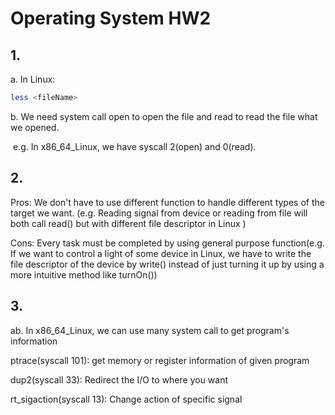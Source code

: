 # Operating System HW2

## 1.

a. In Linux:

```bash
less <fileName>
```

b. We need system call open to open the file and read to read the file what we opened.

​	e.g. In x86_64_Linux, we have syscall 2(open) and 0(read).

## 2.

Pros: We don't have to use different function to handle different types of the target we want. (e.g. Reading signal from device or reading from file will both call read() but with different file descriptor in Linux ) 

Cons: Every task must be completed by using general purpose function(e.g. If we want to control a light of some device in Linux, we have to write the file descriptor of the device by write()  instead of just turning it up by using a more intuitive method like turnOn())

## 3.

ab. In x86_64_Linux, we can use many system call to get program's information

ptrace(syscall 101): get memory or register information of given program

dup2(syscall 33): Redirect the I/O to where you want    

rt_sigaction(syscall 13): Change action of specific signal
